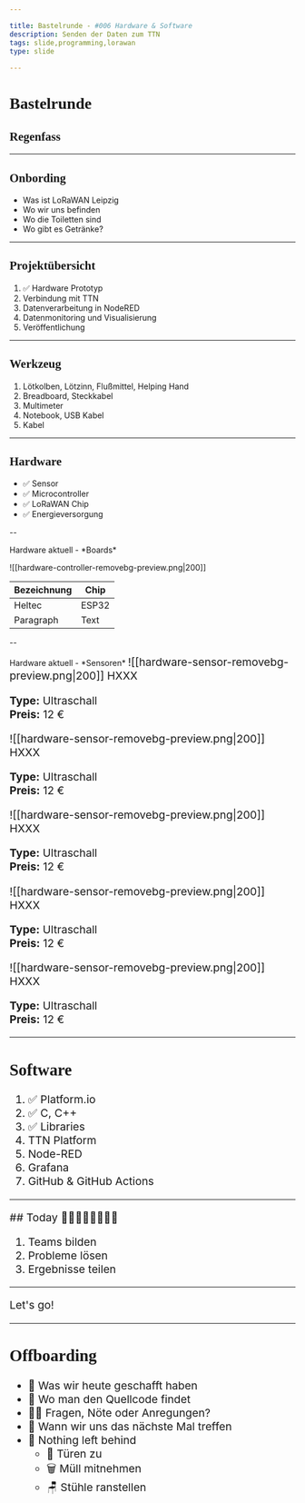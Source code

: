 ```yaml
---

title: Bastelrunde - #006 Hardware & Software
description: Senden der Daten zum TTN
tags: slide,programming,lorawan
type: slide
  
---
```

<style>
@import url('https://fonts.googleapis.com/css2?family=Lobster&family=Permanent+Marker&display=swap');
h1, h2 {
	font-family: 'Permanent Marker', cursive !important;
}
</style>

<!-- slide bg="[[vergissberlin_young_person_in_a_garden_with_a_microcontroller_e_4b8f3925-109e-4348-b8c7-eceac7ae8b4e.png]]" data-auto-animate     -->

# Bastelrunde
<!-- element style="padding-top: 30%" -->
## Regenfass

---

## Onbording

- Was ist LoRaWAN Leipzig
- Wo wir uns befinden <!-- element class="fragment" -->
- Wo die Toiletten sind<!-- element class="fragment" -->
- Wo gibt es Getränke?<!-- element class="fragment" -->

<!--
- [ ] Was ist LoRaWAN Leipzig
	- [ ] Ziele
	- [ ] Wer sind die Leute
- [ ] Wo befinden wir uns (Basislager, Kohlenstraße)
- [ ] Wo sind die Toiletten
- [ ] Wo gibt es Getränke?
-->

---

## Projektübersicht

1. ✅ Hardware Prototyp
2. Verbindung mit TTN<!-- element class="fragment" -->
3. Datenverarbeitung in NodeRED<!-- element class="fragment" -->
4. Datenmonitoring und Visualisierung<!-- element class="fragment" -->
5. Veröffentlichung<!-- element class="fragment" -->

<!--
1. Planung
2. Hardware Prototyp
3. Verbindung mit TTN
4. Datenverarbeitung in NodeRED
5. Datenmonitoring und Visualisierung
	1. Handy Notification
	2. Dashboard
6. Veröffentlichung
-->

---

## Werkzeug

1. Lötkolben, Lötzinn, Flußmittel, Helping Hand<!-- element class="fragment" -->
2. Breadboard, Steckkabel<!-- element class="fragment" -->
3. Multimeter<!-- element class="fragment" -->
4. Notebook, USB Kabel<!-- element class="fragment" -->
5. Kabel<!-- element class="fragment" -->

---

## Hardware

- ✅ Sensor<!-- element class="fragment" -->
- ✅ Microcontroller<!-- element class="fragment" -->
- ✅ LoRaWAN Chip<!-- element class="fragment" -->
- ✅ Energieversorgung<!-- element class="fragment" -->

--


<grid drag="100 10" drop="0 0" bg="#111"  >
 Hardware aktuell - *Boards*
</grid>

<grid drag="20 90" drop="0 10" bg="#222"  >

![[hardware-controller-removebg-preview.png|200]]

</grid>
<grid drag="80 90" drop="20 10" bg="#333">


| Bezeichnung | Chip        |
| ----------- | ----------- |
| Heltec      | ESP32       |
| Paragraph   | Text        |

</grid>

--

<grid drag="100 10" drop="0 0" bg="#111"  >
 Hardware aktuell - *Sensoren*
</grid>

<grid drag="20 90" drop="0 10" bg="#222" style="font-size: 1.2rem;"  align="topleft" pad="24px" >
![[hardware-sensor-removebg-preview.png|200]]
HXXX

**Type:** Ultraschall<br>
**Preis:** 12 €
</grid>

<grid drag="20 90" drop="20 10" bg="#333" style="font-size: 1.2rem;"  align="topleft" pad="24px" >
![[hardware-sensor-removebg-preview.png|200]]
HXXX

**Type:** Ultraschall<br>
**Preis:** 12 €
</grid>

<grid drag="20 90" drop="40 10" bg="#222" style="font-size: 1.2rem;"  align="topleft" pad="24px">
![[hardware-sensor-removebg-preview.png|200]]
HXXX

**Type:** Ultraschall<br>
**Preis:** 12 €
</grid>

<grid drag="20 90" drop="60 10" bg="#333" style="font-size: 1.2rem;"  align="topleft" pad="24px">
![[hardware-sensor-removebg-preview.png|200]]
HXXX

**Type:** Ultraschall<br>
**Preis:** 12 €
</grid>

<grid drag="20 90" drop="80 10" bg="#222" style="font-size: 1.2rem;"  align="topleft" pad="24px">
![[hardware-sensor-removebg-preview.png|200]]
HXXX

**Type:** Ultraschall<br>
**Preis:** 12 €
</grid>

---

## Software

1. ✅ Platform.io<!-- element class="fragment" -->
1. ✅ C, C++<!-- element class="fragment" -->
1. ✅ Libraries<!-- element class="fragment" -->
1. TTN Platform<!-- element class="fragment" -->
1. Node-RED<!-- element class="fragment" -->
1. Grafana<!-- element class="fragment" -->
1. GitHub & GitHub Actions<!-- element class="fragment" -->

---


<!-- slide bg="[[vergissberlin_25_year_old_girl_sits_at_a_table_with_a_soldering_e44ef266-6099-429c-9568-ba914be8a7e6.png]]" data-auto-animate     -->

<grid drag="60 30" bg="#000000cc" style="border-radius: 12px" pad="1em 2em 1em 1em">
## Today
👩‍💻🧑🏼‍💻👨🏻‍💻

1. Teams bilden
2. Probleme lösen
3. Ergebnisse teilen

</grid>


---


Let's go!

---

## Offboarding

- 🏁 Was wir heute geschafft haben<!-- element class="fragment" -->
- 🔎 Wo man den Quellcode findet<!-- element class="fragment" -->
- 🙋‍♂️ Fragen, Nöte oder Anregungen?<!-- element class="fragment" -->
- 📆 Wann wir uns das nächste Mal treffen<!-- element class="fragment" -->
- 🫥 Nothing left behind<!-- element class="fragment" -->
	- 🚪 Türen zu
	- 🗑️ Müll mitnehmen
	- 🪑 Stühle ranstellen
